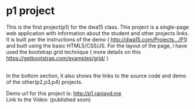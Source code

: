 # p1 project

This is the first project(p1) for the dwa15 class. This project is a single-page web application with information about the student and other projects links. It is built per the instructions of the demo ( http://dwa15.com/Projects.../P1) and built using the basic HTML5/CSS/JS. For the layout of the page, i have used the bootstrap grid technique ( more details on this https://getbootstrap.com/examples/grid/ )

<br>
In the bottom section, it also shows the links to the source code and demo of the other(p2,p3,p4) projects.
<br>

Demo url for this project is: http://p1.ranjayd.me
<br>
Link to the Video: (published soon)
<br>
